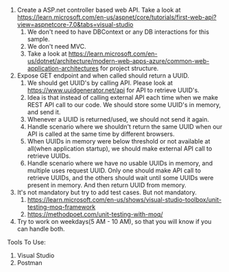 1. Create a ASP.net controller based web API. Take a look at https://learn.microsoft.com/en-us/aspnet/core/tutorials/first-web-api?view=aspnetcore-7.0&tabs=visual-studio
   1. We don't need to have DBContext or any DB interactions for this sample.
   2. We don't need MVC.
   3. Take a look at https://learn.microsoft.com/en-us/dotnet/architecture/modern-web-apps-azure/common-web-application-architectures for project structure.
2. Expose GET endpoint and when called should return a UUID.
   1. We should get UUID's by calling API. Please look at https://www.uuidgenerator.net/api for API to retrieve UUID's.
   2. Idea is that instead of calling external API each time when we make REST API call to our code. We should store some UUID's in memory, and send it.
   3. Whenever a UUID is returned/used, we should not send it again.
   4. Handle scenario where we shouldn't return the same UUID when our API is called at the same time by different browsers.
   5. When UUIDs in memory were below threshold or not available at all(when application startup), we should make external API call to retrieve UUIDs.
   6. Handle scenario where we have no usable UUIDs in memory, and multiple uses request UUID. Only one should make API call to retrieve UUIDs, and the others should wait until some UUIDs were present in memory. And then return UUID from memory.
3. It's not mandatory but try to add test cases. But not mandatory.
   1. https://learn.microsoft.com/en-us/shows/visual-studio-toolbox/unit-testing-moq-framework
   2. https://methodpoet.com/unit-testing-with-moq/
4. Try to work on weekdays(5 AM - 10 AM), so that you will know if you can handle both.

Tools To Use:
1. Visual Studio
2. Postman

